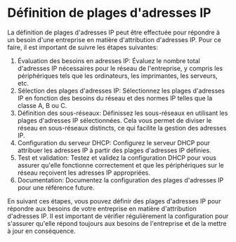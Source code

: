 # Définition de plages d'adresses IP

La définition de plages d'adresses IP peut être effectuée pour répondre à un besoin d'une entreprise en matière d'attribution d'adresses IP. Pour ce faire, il est important de suivre les étapes suivantes:

1. Évaluation des besoins en adresses IP: Évaluez le nombre total d'adresses IP nécessaires pour le réseau de l'entreprise, y compris les périphériques tels que les ordinateurs, les imprimantes, les serveurs, etc.
2. Sélection des plages d'adresses IP: Sélectionnez les plages d'adresses IP en fonction des besoins du réseau et des normes IP telles que la classe A, B ou C.
3. Définition des sous-réseaux: Définissez les sous-réseaux en utilisant les plages d'adresses IP sélectionnées. Cela vous permet de diviser le réseau en sous-réseaux distincts, ce qui facilite la gestion des adresses IP.
4. Configuration du serveur DHCP: Configurez le serveur DHCP pour attribuer les adresses IP à partir des plages d'adresses IP définies.
5. Test et validation: Testez et validez la configuration DHCP pour vous assurer qu'elle fonctionne correctement et que les périphériques sur le réseau reçoivent les adresses IP appropriées.
6. Documentation: Documentez la configuration des plages d'adresses IP pour une référence future.

En suivant ces étapes, vous pouvez définir des plages d'adresses IP pour répondre aux besoins de votre entreprise en matière d'attribution d'adresses IP. Il est important de vérifier régulièrement la configuration pour s'assurer qu'elle répond toujours aux besoins de l'entreprise et de la mettre à jour en conséquence.

